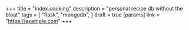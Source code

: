 +++
title = "index.cooking"
description = "personal recipe db without the bloat"
tags = [
    "flask",
    "mongodb",
]
draft = true
[params]
    link = "https://example.com"
+++
